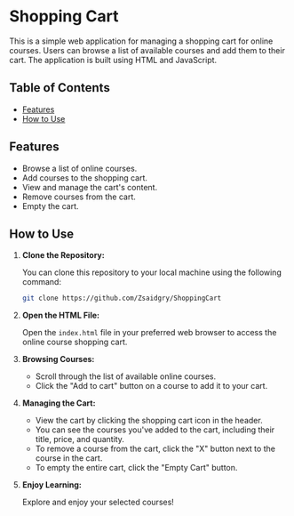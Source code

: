 # Shopping Cart

This is a simple web application for managing a shopping cart for online courses. Users can browse a list of available courses and add them to their cart. The application is built using HTML and JavaScript.

## Table of Contents

- [Features](#features)
- [How to Use](#how-to-use)

## Features

- Browse a list of online courses.
- Add courses to the shopping cart.
- View and manage the cart's content.
- Remove courses from the cart.
- Empty the cart.

## How to Use

1. **Clone the Repository:**

   You can clone this repository to your local machine using the following command:

   ```bash
   git clone https://github.com/Zsaidgry/ShoppingCart
   ```

2. **Open the HTML File:**

   Open the `index.html` file in your preferred web browser to access the online course shopping cart.

3. **Browsing Courses:**

   - Scroll through the list of available online courses.
   - Click the "Add to cart" button on a course to add it to your cart.

4. **Managing the Cart:**

   - View the cart by clicking the shopping cart icon in the header.
   - You can see the courses you've added to the cart, including their title, price, and quantity.
   - To remove a course from the cart, click the "X" button next to the course in the cart.
   - To empty the entire cart, click the "Empty Cart" button.

5. **Enjoy Learning:**

   Explore and enjoy your selected courses!
